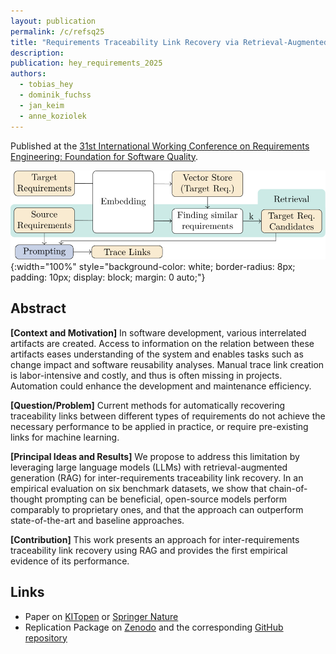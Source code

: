```yaml
---
layout: publication
permalink: /c/refsq25
title: "Requirements Traceability Link Recovery via Retrieval-Augmented Generation"
description:
publication: hey_requirements_2025
authors:
  - tobias_hey
  - dominik_fuchss
  - jan_keim
  - anne_koziolek
---
```


Published at the [31st International Working Conference on Requirements Engineering: Foundation for Software Quality](https://2025.refsq.org/).

![REFSQ25 Overview](/assets/img/approaches/refsq25-refsq.svg){:width="100%" style="background-color: white; border-radius: 8px; padding: 10px; display: block; margin: 0 auto;"}

## Abstract

**[Context and Motivation]**
In software development, various interrelated artifacts are created.
Access to information on the relation between these artifacts eases understanding of the system and enables tasks such as change impact and software reusability analyses.
Manual trace link creation is labor-intensive and costly, and thus is often missing in projects.
Automation could enhance the development and maintenance efficiency.

**[Question/Problem]**
Current methods for automatically recovering traceability links between different types of requirements do not achieve the necessary performance to be applied in practice, or require pre-existing links for machine learning.

**[Principal Ideas and Results]**
We propose to address this limitation by leveraging large language models (LLMs) with retrieval-augmented generation (RAG) for inter-requirements traceability link recovery.
In an empirical evaluation on six benchmark datasets, we show that chain-of-thought prompting can be beneficial, open-source models perform comparably to proprietary ones, and that the approach can outperform state-of-the-art and baseline approaches.

**[Contribution]** This work presents an approach for inter-requirements traceability link recovery using RAG and provides the first empirical evidence of its performance.

## Links

- Paper on [KITopen](https://publikationen.bibliothek.kit.edu/1000179817) or [Springer Nature](https://doi.org/10.1007/978-3-031-88531-0_27)
- Replication Package on [Zenodo](https://doi.org/10.5281/zenodo.14779457) and the corresponding [GitHub repository](https://github.com/ArDoCo/ReplicationPackage-REFSQ25_Requirements-TLR-via-RAG)
